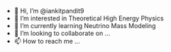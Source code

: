 - 👋 Hi, I’m @iankitpandit9
- 👀 I’m interested in Theoretical High Energy Physics
- 🌱 I’m currently learning Neutrino Mass Modeling 
- 💞️ I’m looking to collaborate on ...
- 📫 How to reach me ...

<!---
iankitpandit9/iankitpandit9 is a ✨ special ✨ repository because its `README.md` (this file) appears on your GitHub profile.
You can click the Preview link to take a look at your changes.
--->
